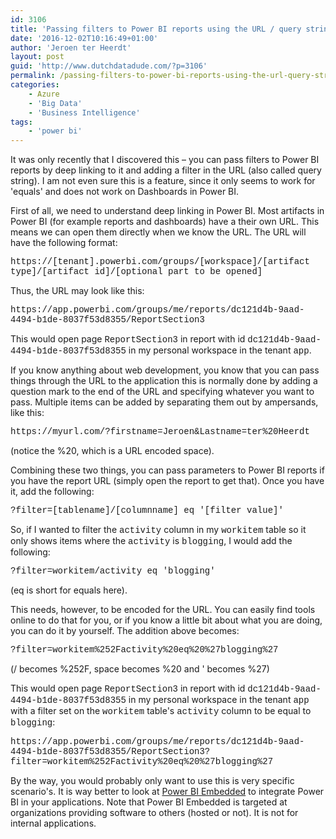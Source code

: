 ```yaml
---
id: 3106
title: 'Passing filters to Power BI reports using the URL / query string'
date: '2016-12-02T10:16:49+01:00'
author: 'Jeroen ter Heerdt'
layout: post
guid: 'http://www.dutchdatadude.com/?p=3106'
permalink: /passing-filters-to-power-bi-reports-using-the-url-query-string/
categories:
    - Azure
    - 'Big Data'
    - 'Business Intelligence'
tags:
    - 'power bi'
---
```


<p>It was only recently that I discovered this – you can pass filters to Power BI reports by deep linking to it and adding a filter in the URL (also called query string). I am not even sure this is a feature, since it only seems to work for 'equals' and does not work on Dashboards in Power BI. 
</p><p>First of all, we need to understand deep linking in Power BI. Most artifacts in Power BI (for example reports and dashboards) have a their own URL. This means we can open them directly when we know the URL. The URL will have the following format:
</p><p><span style="font-family:Courier New">https://[tenant].powerbi.com/groups/[workspace]/[artifact type]/[artifact id]/[optional part to be opened]
</span></p><p>Thus, the URL may look like this:
</p><p><span style="font-family:Courier New">https://app.powerbi.com/groups/me/reports/dc121d4b-9aad-4494-b1de-8037f53d8355/ReportSection3
</span></p><p>This would open page <span style="font-family:Courier New">ReportSection3</span> in report with id <span style="font-family:Courier New">dc121d4b-9aad-4494-b1de-8037f53d8355</span> in my personal workspace in the tenant <span style="font-family:Courier New">app</span>.
</p><p>If you know anything about web development, you know that you can pass things through the URL to the application this is normally done by adding a question mark to the end of the URL and specifying whatever you want to pass. Multiple items can be added by separating them out by ampersands, like this:
</p><p><span style="font-family:Courier New">https://myurl.com/?firstname=Jeroen&amp;Lastname=ter%20Heerdt
</span></p><p>(notice the %20, which is a URL encoded space).
</p><p>Combining these two things, you can pass parameters to Power BI reports if you have the report URL (simply open the report to get that). Once you have it, add the following:
</p><p><span style="font-family:Courier New">?filter=[tablename]/[columnname] eq '[filter value]'
</span></p><p>So, if I wanted to filter the <span style="font-family:Courier New">activity</span> column in my <span style="font-family:Courier New">workitem</span> table so it only shows items where the <span style="font-family:Courier New">activity</span> is <span style="font-family:Courier New">blogging</span>, I would add the following:
</p><p><span style="font-family:Courier New">?filter=workitem/activity eq 'blogging'
</span></p><p>(eq is short for equals here).
</p><p>This needs, however, to be encoded for the URL. You can easily find tools online to do that for you, or if you know a little bit about what you are doing, you can do it by yourself. The addition above becomes:
</p><p><span style="font-family:Courier New">?filter=workitem%252Factivity%20eq%20%27blogging%27
</span></p><p>(/ becomes %252F, space becomes %20 and ' becomes %27)
</p><p>This would open page <span style="font-family:Courier New">ReportSection3</span> in report with id <span style="font-family:Courier New">dc121d4b-9aad-4494-b1de-8037f53d8355</span> in my personal workspace in the tenant <span style="font-family:Courier New">app</span> with a filter set on the <span style="font-family:Courier New">workitem</span> table's <span style="font-family:Courier New">activity</span> column to be equal to <span style="font-family:Courier New">blogging</span>:
</p><p><span style="font-family:Courier New">https://app.powerbi.com/groups/me/reports/dc121d4b-9aad-4494-b1de-8037f53d8355/ReportSection3?filter=workitem%252Factivity%20eq%20%27blogging%27
</span></p><p>By the way, you would probably only want to use this is very specific scenario's. It is way better to look at <a href="https://azure.microsoft.com/en-us/services/power-bi-embedded/">Power BI Embedded</a> to integrate Power BI in your applications. Note that Power BI Embedded is targeted at organizations providing software to others (hosted or not). It is not for internal applications.</p>